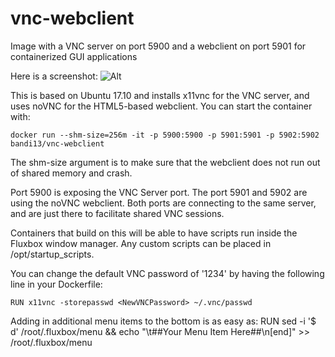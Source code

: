 # vnc-webclient
Image with a VNC server on port 5900 and a webclient on port 5901 for containerized GUI applications

Here is a screenshot:
![Alt](https://raw.githubusercontent.com/bandi13/vnc-webclient/master/screenshot.png "Example screenshot")

This is based on Ubuntu 17.10 and installs x11vnc for the VNC server, and uses noVNC for the HTML5-based webclient. You can start the container with:

`docker run --shm-size=256m -it -p 5900:5900 -p 5901:5901 -p 5902:5902 bandi13/vnc-webclient`

The shm-size argument is to make sure that the webclient does not run out of shared memory and crash.

Port 5900 is exposing the VNC Server port. The port 5901 and 5902 are using the noVNC webclient. Both ports are connecting to the same server, and are just there to facilitate shared VNC sessions.

Containers that build on this will be able to have scripts run inside the Fluxbox window manager. Any custom scripts can be placed in /opt/startup_scripts.

You can change the default VNC password of '1234' by having the following line in your Dockerfile:

`RUN x11vnc -storepasswd <NewVNCPassword> ~/.vnc/passwd`

Adding in additional menu items to the bottom is as easy as:
 RUN sed -i '$ d' /root/.fluxbox/menu && echo "\t##Your Menu Item Here##\n[end]" >> /root/.fluxbox/menu
